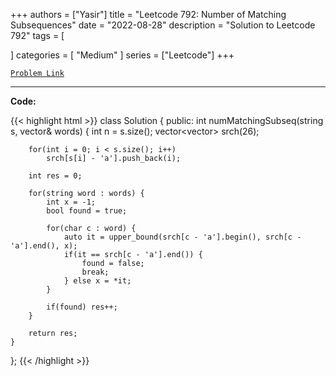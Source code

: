 
+++
authors = ["Yasir"]
title = "Leetcode 792: Number of Matching Subsequences"
date = "2022-08-28"
description = "Solution to Leetcode 792"
tags = [
    
]
categories = [
    "Medium"
]
series = ["Leetcode"]
+++



[`Problem Link`](https://leetcode.com/problems/number-of-matching-subsequences/description/)

---

**Code:**

{{< highlight html >}}
class Solution {
public:
    int numMatchingSubseq(string s, vector<string>& words) {
        int n = s.size();
        vector<vector<int>> srch(26);

        for(int i = 0; i < s.size(); i++)
            srch[s[i] - 'a'].push_back(i);
        
        int res = 0;
        
        for(string word : words) {
            int x = -1;
            bool found = true;

            for(char c : word) {
                auto it = upper_bound(srch[c - 'a'].begin(), srch[c - 'a'].end(), x);
                if(it == srch[c - 'a'].end()) {
                    found = false;
                    break;
                } else x = *it;
            }
            
            if(found) res++;
        }
                
        return res;
    }
};
{{< /highlight >}}

